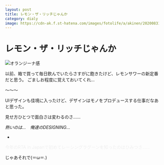 ```yaml
---
layout: post
title: レモン・ザ・リッチじゃんか
category: dialy
image: https://cdn-ak.f.st-hatena.com/images/fotolife/a/akinen/20200831/20200831184446.jpg
---
```


# レモン・ザ・リッチじゃんか

<img src="https://cdn-ak.f.st-hatena.com/images/fotolife/a/akinen/20200831/20200831184446.jpg" alt="オランジーナ感">

以前、箱で買って毎日飲んでいたらさすがに飽きたけど、レモンサワーの新定番だと思う。
ごましお程度に覚えておいてくれ…

〜〜〜

UIデザインも佳境に入ったけど、デザインはモノをプロデュースする仕事だなあと思った。

見せ方ひとつで面白さは変わるのさ……

<i>熱いのは…　俺達のDESIGNING…</i>

-

<span style="color: #eee">今年のRTA in Japanで初めてレーシングラグーンを知ったのはひみつさ……</span>

じゃあそれで(＝ω＝.)
